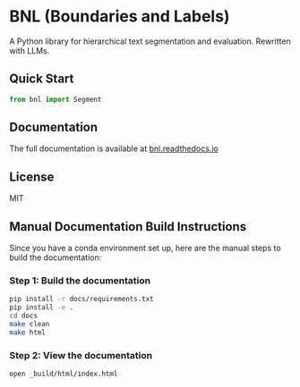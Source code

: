 # BNL (Boundaries and Labels)

A Python library for hierarchical text segmentation and evaluation.
Rewritten with LLMs.

## Quick Start

```python
from bnl import Segment
```

## Documentation

The full documentation is available at [bnl.readthedocs.io](https://bnl.readthedocs.io)

## License
MIT

## Manual Documentation Build Instructions

Since you have a conda environment set up, here are the manual steps to build the documentation:

### Step 1: Build the documentation
```bash
pip install -r docs/requirements.txt
pip install -e .
cd docs
make clean
make html
```

### Step 2: View the documentation
```bash
open _build/html/index.html
```